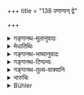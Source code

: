 +++
title = "138 पणानान् द्वे"

+++

<details><summary>गङ्गानथ-मूलानुवादः</summary>

The first amercement has been declared to be two hundred and fifty paṇas; the middling is to be known as five hundred; and the highest as a thousand.—(138)
</details>

<details><summary>मेधातिथिः</summary>

**मधयम उत्तम** इत्य् अत्र साहसपदानुषङ्गः कर्तव्यः । मधमोत्तमशब्दाव् अत्र केवलाव् अपि शास्त्रान्तरदृष्टौ- "आभ्यां दण्ड उत्तमः" इति । तत्र शास्त्रसिद्ध्या साहचर्यात् साहसं प्रतीयते । अवयवाः स्पष्टाः ॥ ८.१३८ ॥
</details>

<details><summary>गङ्गानथ-भाष्यानुवादः</summary>

The term ‘*amercement*’ is to be construed also with the terms ‘*middling*’ and ‘*highest*’; though in other treatises these two terms are found to be used by themselves also:—*e.g*., the punishment with these is the ‘*Highest*.’ From the point of view of the scriptures, and also from the juxtaposition of the words, they are to be regarded as qualifying ‘*amercement*.’

The words of the text are quite clear.—(138)
</details>

<details><summary>गङ्गानथ-टिप्पन्यः</summary>

‘*Sahasram*’—“Copper *paṇas* are meant”—Hopkins.

This verse is quoted in *Mitākṣarā* (1.366), which remarks that the
fines here prescribed pertain to offences committed unintentionally;—in
*Aparārka*, (p. 592), which adds that these pertain to slight
offences;—in *Vivādaratnākara* (p. 665);—in *Vīramitrodaya* (Rājanīti,
p. 295), which reproduces the words of *Aparārka*;—in
*Vyavahāra-Bālambhaṭṭī* (p. 938);—and in *Vivādacintāmaṇi* (p. 192),
which says that the numbers refer to *copper kārṣāpaṇas*.
</details>

<details><summary>गङ्गानथ-तुल्य-वाक्यानि</summary>

*Viṣṇu* (4.14).—‘250 copper *Paṇas* constitute the first amercement; 500
*Paṇas* the middlemost amercement; 1,000 Paṇas, the highest amercement.’

*Yājñavalkya* (1.364).—‘1,080 *Paṇas* constitute the highest amercement;
540 *Paṇas*, the middlemost;—270 *Paṇas*, the lowest.’

*Śaṅkha-Likhita* (Vivādaratnākara, p. 664).—‘From 24 to 91 is the first
amercement, 200 to 500, the middlemost amercement; 600 to 1,000, the
highest amercement; to he determined in accordance with the resources of
the culprit and the nature of his offence.’

*Nārada* (Do.).—‘24 to 96 is the first amercement; 200 to 500, the
middlemost; 500 to 1,000 the highest.’
</details>

<details><summary>भारुचिः</summary>

सर्वसंज्ञार्थाः श्लोकाः । तत्र य एतेषु संछन्नेषु कूटीमठेष्व् [आदित्यकरदृष्टास् रे]णवस् ते त्रयस् त्रसरेणवः ॥ ८.१३२–१३७ ॥
</details>

<details><summary>Bühler</summary>

138	Two hundred and fifty panas are declared (to be) the first (or lowest) amercement, five (hundred) are considered as the mean (or middlemost), but one thousand as the highest.
</details>
